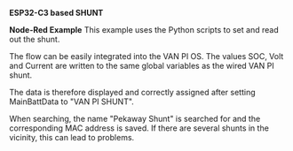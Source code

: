 **ESP32-C3 based SHUNT** 

**Node-Red Example** 
This example uses the Python scripts to set and read out the shunt. 

The flow can be easily integrated into the VAN PI OS. The values SOC, Volt and Current are written to the same global variables as the wired VAN PI shunt. 

The data is therefore displayed and correctly assigned after setting MainBattData to "VAN PI SHUNT". 

When searching, the name "Pekaway Shunt" is searched for and the corresponding MAC address is saved. If there are several shunts in the vicinity, this can lead to problems. 

